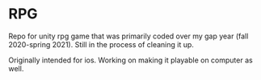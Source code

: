 # RPG
Repo for unity rpg game that was primarily coded over my gap year (fall 2020-spring 2021). Still in the process of cleaning it up.

Originally intended for ios. Working on making it playable on computer as well.
